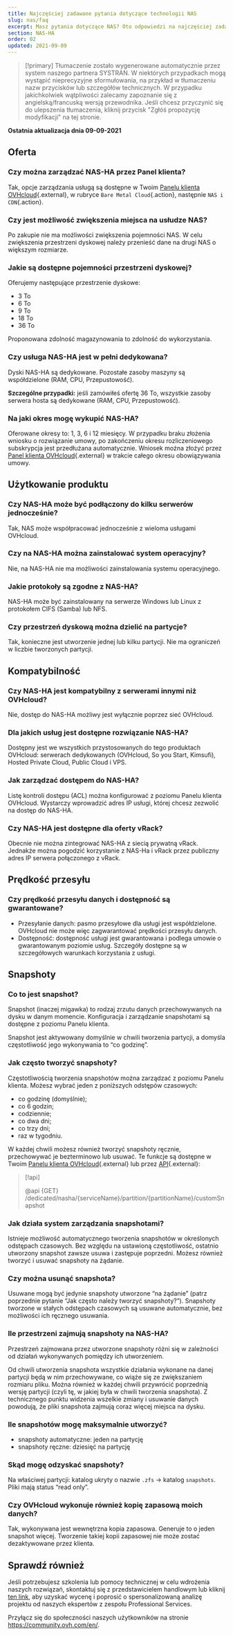```yaml
---
title: Najczęściej zadawane pytania dotyczące technologii NAS
slug: nas/faq
excerpt: Masz pytania dotyczące NAS? Oto odpowiedzi na najczęściej zadawane pytania.
section: NAS-HA
order: 02
updated: 2021-09-09
---
```


> [!primary]
> Tłumaczenie zostało wygenerowane automatycznie przez system naszego partnera SYSTRAN. W niektórych przypadkach mogą wystąpić nieprecyzyjne sformułowania, na przykład w tłumaczeniu nazw przycisków lub szczegółów technicznych. W przypadku jakichkolwiek wątpliwości zalecamy zapoznanie się z angielską/francuską wersją przewodnika. Jeśli chcesz przyczynić się do ulepszenia tłumaczenia, kliknij przycisk "Zgłóś propozycję modyfikacji" na tej stronie.
>

**Ostatnia aktualizacja dnia 09-09-2021**

## Oferta

### Czy można zarządzać NAS-HA przez Panel klienta?

Tak, opcje zarządzania usługą są dostępne w Twoim [Panelu klienta OVHcloud](https://www.ovh.com/auth/?action=gotomanager&from=https://www.ovh.pl/&ovhSubsidiary=pl){.external}, w rubryce `Bare Metal Cloud`{.action}, następnie `NAS i CDN`{.action}.

### Czy jest możliwość zwiększenia miejsca na usłudze NAS?

Po zakupie nie ma możliwości zwiększenia pojemności NAS. W celu zwiększenia przestrzeni dyskowej należy przenieść dane na drugi NAS o większym rozmiarze.

### Jakie są dostępne pojemności przestrzeni dyskowej?

Oferujemy następujące przestrzenie dyskowe:

- 3 To
- 6 To
- 9 To
- 18 To
- 36 To

Proponowana zdolność magazynowania to zdolność do wykorzystania.

### Czy usługa NAS-HA jest w pełni dedykowana?

Dyski NAS-HA są dedykowane. Pozostałe zasoby maszyny są współdzielone (RAM, CPU, Przepustowość).

**Szczególne przypadki:** jeśli zamówiłeś ofertę 36 To, wszystkie zasoby serwera hosta są dedykowane (RAM, CPU, Przepustowość).

### Na jaki okres mogę wykupić NAS-HA?

Oferowane okresy to: 1, 3, 6 i 12 miesięcy. W przypadku braku złożenia wniosku o rozwiązanie umowy, po zakończeniu okresu rozliczeniowego subskrypcja jest przedłużana automatycznie. Wniosek można złożyć przez [Panel klienta OVHcloud](https://www.ovh.com/auth/?action=gotomanager&from=https://www.ovh.pl/&ovhSubsidiary=pl){.external} w trakcie całego okresu obowiązywania umowy.

## Użytkowanie produktu

### Czy NAS-HA może być podłączony do kilku serwerów jednocześnie?

Tak, NAS może współpracować jednocześnie z wieloma usługami OVHcloud.

### Czy na NAS-HA można zainstalować system operacyjny?

Nie, na NAS-HA nie ma możliwości zainstalowania systemu operacyjnego.

### Jakie protokoły są zgodne z NAS-HA?

NAS-HA może być zainstalowany na serwerze Windows lub Linux z protokołem CIFS (Samba) lub NFS.

### Czy przestrzeń dyskową można dzielić na partycje?

Tak, konieczne jest utworzenie jednej lub kilku partycji. Nie ma ograniczeń w liczbie tworzonych partycji.

## Kompatybilność

### Czy NAS-HA jest kompatybilny z serwerami innymi niż OVHcloud?

Nie, dostęp do NAS-HA możliwy jest wyłącznie poprzez sieć OVHcloud.

### Dla jakich usług jest dostępne rozwiązanie NAS-HA?

Dostępny jest we wszystkich przystosowanych do tego produktach OVHcloud: serwerach dedykowanych (OVHcloud, So you Start, Kimsufi), Hosted Private Cloud, Public Cloud i VPS.

### Jak zarządzać dostępem do NAS-HA?

Listę kontroli dostępu (ACL) można konfigurować z poziomu Panelu klienta OVHcloud. Wystarczy wprowadzić adres IP usługi, której chcesz zezwolić na dostęp do NAS-HA.

### Czy NAS-HA jest dostępne dla oferty vRack?

Obecnie nie można zintegrować NAS-HA z siecią prywatną vRack. Jednakże można pogodzić korzystanie z NAS-Ha i vRack przez publiczny adres IP serwera połączonego z vRack.

## Prędkość przesyłu

### Czy prędkość przesyłu danych i dostępność są gwarantowane?

- Przesyłanie danych: pasmo przesyłowe dla usługi jest współdzielone. OVHcloud nie może więc zagwarantować prędkości przesyłu danych.
- Dostępność: dostępność usługi jest gwarantowana i podlega umowie o gwarantowanym poziomie usług. Szczegóły dostępne są w szczegółowych warunkach korzystania z usługi.

## Snapshoty

### Co to jest snapshot?

Snapshot (inaczej migawka) to rodzaj zrzutu danych przechowywanych na dysku w danym momencie. Konfiguracja i zarządzanie snapshotami są dostępne z poziomu Panelu klienta.

Snapshot jest aktywowany domyślnie w chwili tworzenia partycji, a domyśla częstotliwość jego wykonywania to “co godzinę”.

### Jak często tworzyć snapshoty?

Częstotliwością tworzenia snapshotów można zarządzać z poziomu Panelu klienta. Możesz wybrać jeden z poniższych odstępów czasowych:

- co godzinę (domyślnie);
- co 6 godzin;
- codziennie;
- co dwa dni;
- co trzy dni;
- raz w tygodniu.

W każdej chwili  możesz również tworzyć snapshoty ręcznie, przechowywać je bezterminowo lub usuwać. Te funkcje są dostępne w Twoim [Panelu klienta OVHcloud](https://www.ovh.com/auth/?action=gotomanager&from=https://www.ovh.pl/&ovhSubsidiary=pl){.external} lub przez [API](https://api.ovh.com/){.external}:

> [!api]
>
> @api {GET} /dedicated/nasha/{serviceName}/partition/{partitionName}/customSnapshot
>

### Jak działa system zarządzania snapshotami?

Istnieje możliwość automatycznego tworzenia snapshotów w określonych odstępach czasowych. Bez względu na ustawioną częstotliwość, ostatnio utworzony snapshot zawsze usuwa i zastępuje poprzedni. Możesz również tworzyć i usuwać snapshoty na żądanie.

### Czy można usunąć snapshota?

Usuwane mogą być jedynie snapshoty utworzone “na żądanie” (patrz poprzednie pytanie “Jak często należy tworzyć snapshoty?”). Snapshoty tworzone w stałych odstępach czasowych są usuwane automatycznie, bez możliwości ich ręcznego usuwania.

### Ile przestrzeni zajmują snapshoty na NAS-HA?

Przestrzeń zajmowana przez utworzone snapshoty różni się w zależności od działań wykonywanych pomiędzy ich utworzeniem.

Od chwili utworzenia snapshota wszystkie działania wykonane na danej partycji będą w nim przechowywane, co wiąże się ze zwiększaniem rozmiaru pliku. Można również w każdej chwili przywrócić poprzednią wersję partycji (czyli tę, w jakiej była w chwili tworzenia snapshota).  Z technicznego punktu widzenia wszelkie zmiany i usuwanie danych powodują, że pliki snapshota zajmują coraz więcej miejsca na dysku.

### Ile snapshotów mogę maksymalnie utworzyć?

- snapshoty automatyczne: jeden na partycję
- snapshoty ręczne: dziesięć na partycję

### Skąd mogę odzyskać snapshoty?

Na właściwej partycji: katalog ukryty o nazwie `.zfs` → katalog `snapshots`. Pliki mają status “read only”.

### Czy OVHcloud wykonuje również kopię zapasową moich danych?

Tak, wykonywana jest wewnętrzna kopia zapasowa. Generuje to o jeden snapshot więcej. Tworzenie takiej kopii zapasowej nie może zostać dezaktywowane przez klienta.

## Sprawdź również

Jeśli potrzebujesz szkolenia lub pomocy technicznej w celu wdrożenia naszych rozwiązań, skontaktuj się z przedstawicielem handlowym lub kliknij [ten link](https://www.ovhcloud.com/pl/professional-services/), aby uzyskać wycenę i poprosić o spersonalizowaną analizę projektu od naszych ekspertów z zespołu Professional Services.

Przyłącz się do społeczności naszych użytkowników na stronie <https://community.ovh.com/en/>.
